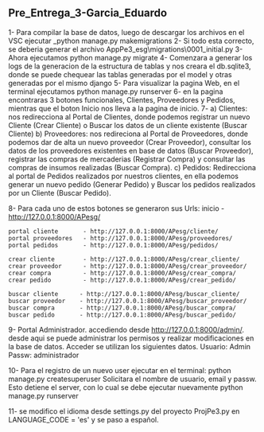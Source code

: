 ## Pre_Entrega_3-Garcia_Eduardo

1- Para compilar la base de datos, luego de descargar los archivos en el VSC ejecutar _python manage.py makemigrations
2- Si todo esta correcto, se deberia generar el archivo AppPe3_esg\migrations\0001_initial.py
3- Ahora ejecutamos python manage.py migrate
4- Comenzara a generar los logs de la generacion de la estructura de tablas y nos creara el db.sqlite3, donde se puede chequear las tablas generadas por el model y otras generadas por el mismo django
5- Para visualizar la pagina Web, en el terminal ejecutamos python manage.py runserver
6- en la pagina encontraras 3 botones funcionales, Clientes, Proveedores y Pedidos, mientras que el boton Inicio nos lleva a la pagina de inicio.
7- a) Clientes: nos redirecciona al Portal de Clientes, donde podemos registrar un nuevo Cliente (Crear Cliente) o Buscar los datos de un cliente existente (Buscar Cliente)
   b) Proveedores: nos redireciona al Portal de Proveedores, donde podemos dar de alta un nuevo proveedor (Crear Proveedor), consultar los datos de los proveedores existentes en base de datos (Buscar Proveedor), registrar las compras de mercaderias (Registrar Compra) y consultar las compras de insumos realizadas (Buscar Compra).
   c) Pedidos: Redirecciona al portal de Pedidos realizados por nuestros clientes, en ella podemos generar un nuevo pedido (Generar Pedido) y Buscar los pedidos realizados por un Cliente (Buscar Pedido).

8-  Para cada uno de estos botones se generaron sus Urls:
    inicio               - http://127.0.0.1:8000/APesg/
    
    portal cliente       - http://127.0.0.1:8000/APesg/cliente/
    portal proveedores   - http://127.0.0.1:8000/APesg/proveedores/
    portal pedidos       - http://127.0.0.1:8000/APesg/pedidos/

    crear cliente        - http://127.0.0.1:8000/APesg/crear_cliente/
    crear proveedor      - http://127.0.0.1:8000/APesg/crear_proveedor/
    crear compra         - http://127.0.0.1:8000/APesg/crear_compra/
    crear pedido         - http://127.0.0.1:8000/APesg/crear_pedido/ 

    buscar cliente      - http://127.0.0.1:8000/APesg/buscar_cliente/
    buscar proveedor    - http://127.0.0.1:8000/APesg/buscar_proveedor/
    buscar compra       - http://127.0.0.1:8000/APesg/buscar_compra/
    buscar pedido       - http://127.0.0.1:8000/APesg/buscar_pedido/

9- Portal Administrador. accediendo desde http://127.0.0.1:8000/admin/.
  desde aqui se puede administrar los permisos y realizar modificaciones en la base de datos. Acceder se utilizan los siguientes datos.
    Usuario: Admin
    Passw: administrador

10- Para el registro de un nuevo user ejecutar en el terminal: python manage.py createsuperuser
  Solicitara el nombre de usuario, email y passw.
  Esto detiene el server, con lo cual se debe ejecutar nuevamente python manage.py runserver
    
11- se modifico el idioma desde settings.py del proyecto ProjPe3.py en LANGUAGE_CODE = 'es' y se paso a español.


    

